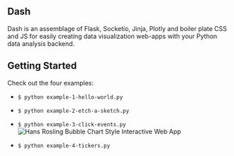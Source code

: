 ## Dash

Dash is an assemblage of Flask, Socketio, Jinja, Plotly and boiler plate CSS and JS for easily creating data visualization web-apps with your Python data analysis backend.

## Getting Started
Check out the four examples:
- `$ python example-1-hello-world.py`
- `$ python example-2-etch-a-sketch.py`
- `$ python example-3-click-events.py`
![Hans Rosling Bubble Chart Style Interactive Web App](http://i.imgur.com/d3y4nwm.gif)

- `$ python example-4-tickers.py`

